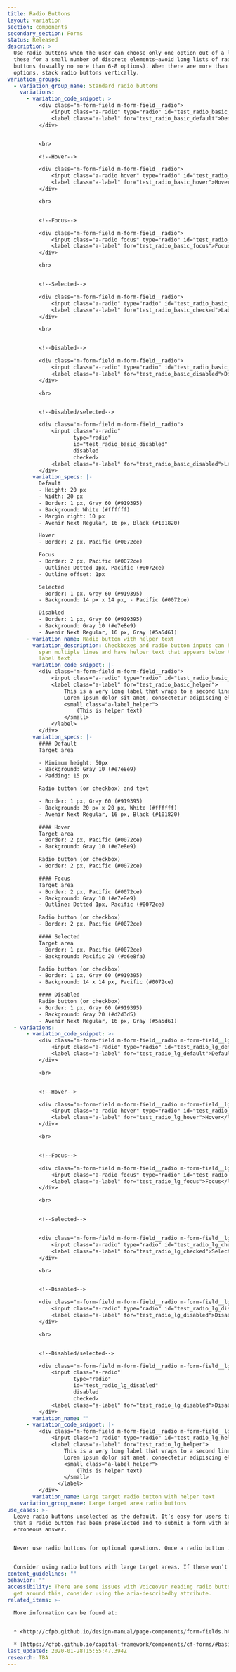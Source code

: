 ```yaml
---
title: Radio Buttons
layout: variation
section: components
secondary_section: Forms
status: Released
description: >
  Use radio buttons when the user can choose only one option out of a list. Use
  these for a small number of discrete elements—avoid long lists of radio
  buttons (usually no more than 6-8 options). When there are more than two
  options, stack radio buttons vertically.
variation_groups:
  - variation_group_name: Standard radio buttons
    variations:
      - variation_code_snippet: >
          <div class="m-form-field m-form-field__radio">
              <input class="a-radio" type="radio" id="test_radio_basic_default">
              <label class="a-label" for="test_radio_basic_default">Default</label>
          </div>


          <br>

          <!--Hover-->

          <div class="m-form-field m-form-field__radio">
              <input class="a-radio hover" type="radio" id="test_radio_basic_hover">
              <label class="a-label" for="test_radio_basic_hover">Hover</label>
          </div>

          <br>


          <!--Focus--> 

          <div class="m-form-field m-form-field__radio">
              <input class="a-radio focus" type="radio" id="test_radio_basic_focus">
              <label class="a-label" for="test_radio_basic_focus">Focus</label>
          </div>

          <br>


          <!--Selected-->

          <div class="m-form-field m-form-field__radio">
              <input class="a-radio" type="radio" id="test_radio_basic_checked" checked>
              <label class="a-label" for="test_radio_basic_checked">Label</label>
          </div>

          <br> 


          <!--Disabled-->

          <div class="m-form-field m-form-field__radio">
              <input class="a-radio" type="radio" id="test_radio_basic_disabled" disabled>
              <label class="a-label" for="test_radio_basic_disabled">Disabled</label>
          </div>

          <br>


          <!--Disabled/selected-->

          <div class="m-form-field m-form-field__radio">
              <input class="a-radio"
                     type="radio"
                     id="test_radio_basic_disabled"
                     disabled
                     checked>
              <label class="a-label" for="test_radio_basic_disabled">Label</label>
          </div>
        variation_specs: |-
          Default
          - Height: 20 px
          - Width: 20 px
          - Border: 1 px, Gray 60 (#919395)
          - Background: White (#ffffff)
          - Margin right: 10 px
          - Avenir Next Regular, 16 px, Black (#101820)

          Hover
          - Border: 2 px, Pacific (#0072ce)

          Focus
          - Border: 2 px, Pacific (#0072ce)
          - Outline: Dotted 1px, Pacific (#0072ce)
          - Outline offset: 1px

          Selected
          - Border: 1 px, Gray 60 (#919395)
          - Background: 14 px x 14 px, - Pacific (#0072ce)

          Disabled
          - Border: 1 px, Gray 60 (#919395)
          - Background: Gray 10 (#e7e8e9)
          - Avenir Next Regular, 16 px, Gray (#5a5d61)
      - variation_name: Radio button with helper text
        variation_description: Checkboxes and radio button inputs can have labels that
          span multiple lines and have helper text that appears below the main
          label text.
        variation_code_snippet: |-
          <div class="m-form-field m-form-field__radio">
              <input class="a-radio" type="radio" id="test_radio_basic_helper">
              <label class="a-label" for="test_radio_basic_helper">
                  This is a very long label that wraps to a second line.
                  Lorem ipsum dolor sit amet, consectetur adipiscing elit.
                  <small class="a-label_helper">
                      (This is helper text)
                  </small>
              </label>
          </div>
        variation_specs: |-
          #### Default
          Target area

          - Minimum height: 50px
          - Background: Gray 10 (#e7e8e9)
          - Padding: 15 px

          Radio button (or checkbox) and text

          - Border: 1 px, Gray 60 (#919395)
          - Background: 20 px x 20 px, White (#ffffff)
          - Avenir Next Regular, 16 px, Black (#101820)

          #### Hover
          Target area
          - Border: 2 px, Pacific (#0072ce)
          - Background: Gray 10 (#e7e8e9)

          Radio button (or checkbox)
          - Border: 2 px, Pacific (#0072ce)

          #### Focus
          Target area
          - Border: 2 px, Pacific (#0072ce)
          - Background: Gray 10 (#e7e8e9)
          - Outline: Dotted 1px, Pacific (#0072ce)

          Radio button (or checkbox)
          - Border: 2 px, Pacific (#0072ce)

          #### Selected
          Target area
          - Border: 1 px, Pacific (#0072ce)
          - Background: Pacific 20 (#d6e8fa)

          Radio button (or checkbox)
          - Border: 1 px, Gray 60 (#919395)
          - Background: 14 x 14 px, Pacific (#0072ce)

          #### Disabled
          Radio button (or checkbox)
          - Border: 1 px, Gray 60 (#919395)
          - Background: Gray 20 (#d2d3d5)
          - Avenir Next Regular, 16 px, Gray (#5a5d61)
  - variations:
      - variation_code_snippet: >-
          <div class="m-form-field m-form-field__radio m-form-field__lg-target">
              <input class="a-radio" type="radio" id="test_radio_lg_default">
              <label class="a-label" for="test_radio_lg_default">Default</label>
          </div>

          <br>


          <!--Hover--> 

          <div class="m-form-field m-form-field__radio m-form-field__lg-target">
              <input class="a-radio hover" type="radio" id="test_radio_lg_hover">
              <label class="a-label" for="test_radio_lg_hover">Hover</label>
          </div>

          <br>


          <!--Focus-->

          <div class="m-form-field m-form-field__radio m-form-field__lg-target">
              <input class="a-radio focus" type="radio" id="test_radio_lg_focus">
              <label class="a-label" for="test_radio_lg_focus">Focus</label>
          </div>

          <br>


          <!--Selected-->


          <div class="m-form-field m-form-field__radio m-form-field__lg-target">
              <input class="a-radio" type="radio" id="test_radio_lg_checked" checked>
              <label class="a-label" for="test_radio_lg_checked">Selected</label>
          </div>

          <br>


          <!--Disabled-->

          <div class="m-form-field m-form-field__radio m-form-field__lg-target">
              <input class="a-radio" type="radio" id="test_radio_lg_disabled" disabled>
              <label class="a-label" for="test_radio_lg_disabled">Disabled</label>
          </div>

          <br>


          <!--Disabled/selected--> 

          <div class="m-form-field m-form-field__radio m-form-field__lg-target">
              <input class="a-radio"
                     type="radio"
                     id="test_radio_lg_disabled"
                     disabled
                     checked>
              <label class="a-label" for="test_radio_lg_disabled">Disabled/selected</label>
          </div>
        variation_name: ""
      - variation_code_snippet: |-
          <div class="m-form-field m-form-field__radio m-form-field__lg-target">
              <input class="a-radio" type="radio" id="test_radio_lg_helper">
              <label class="a-label" for="test_radio_lg_helper">
                  This is a very long label that wraps to a second line.
                  Lorem ipsum dolor sit amet, consectetur adipiscing elit.
                  <small class="a-label_helper">
                      (This is helper text)
                  </small>
                </label>
          </div>
        variation_name: Large target radio button with helper text
    variation_group_name: Large target area radio buttons
use_cases: >-
  Leave radio buttons unselected as the default. It’s easy for users to miss
  that a radio button has been preselected and to submit a form with an
  erroneous answer.


  Never use radio buttons for optional questions. Once a radio button is selected from a list, it or another choice must remain selected and there is no undoing the selection unless you reload the form.


  Consider using radio buttons with large target areas. If these won’t fit into your design and you need to use the default style shown below, make sure the target area is at least 45 x 45 px and includes the option text.
content_guidelines: ""
behavior: ""
accessibility: There are some issues with Voiceover reading radio buttons. To
  get around this, consider using the aria-describedby attribute.
related_items: >-
  
  More information can be found at:


  * <http://cfpb.github.io/design-manual/page-components/form-fields.html#radio-buttons>

  * [https://cfpb.github.io/capital-framework/components/cf-forms/#basic-radio-buttons](http://cfpb.github.io/design-manual/page-components/form-fields.html#radio-buttons)
last_updated: 2020-01-28T15:55:47.394Z
research: TBA
---
```

